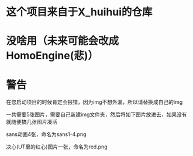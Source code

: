 # 这个项目来自于X_huihui的仓库
# 没啥用（未来可能会改成HomoEngine(悲)）
# 警告
在您启动项目的时候肯定会报错，因为img不想外漏，所以请替换成自己的img

一共需要5张图片，需要自己新建img文件夹，然后将如下图片放进去，如果没有就随便搞几张图片凑活

sans动画4张，命名为sans1-4.png

决心(UT里的红心)图片一张，命名为red.png
